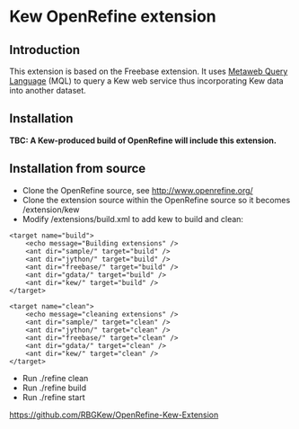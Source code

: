 # Kew OpenRefine extension

## Introduction

This extension is based on the Freebase extension.  It uses [Metaweb Query Language](http://wiki.freebase.com/wiki/MQL)
(MQL) to query a Kew web service thus incorporating Kew data into another dataset.

## Installation

**TBC: A Kew-produced build of OpenRefine will include this extension.**

## Installation from source

* Clone the OpenRefine source, see http://www.openrefine.org/
* Clone the extension source within the OpenRefine source so it becomes /extension/kew
* Modify /extensions/build.xml to add kew to build and clean:

```
<target name="build">
	<echo message="Building extensions" />
	<ant dir="sample/" target="build" />
	<ant dir="jython/" target="build" />
	<ant dir="freebase/" target="build" />
	<ant dir="gdata/" target="build" />
	<ant dir="kew/" target="build" />
</target>

<target name="clean">
	<echo message="cleaning extensions" />
	<ant dir="sample/" target="clean" />
	<ant dir="jython/" target="clean" />
	<ant dir="freebase/" target="clean" />
	<ant dir="gdata/" target="clean" />
	<ant dir="kew/" target="clean" />
</target>
```

* Run ./refine clean
* Run ./refine build
* Run ./refine start

https://github.com/RBGKew/OpenRefine-Kew-Extension
